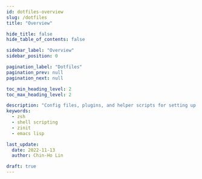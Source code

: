 ```yaml
---
id: dotfiles-overview
slug: /dotfiles
title: "Overview"

hide_title: false
hide_table_of_contents: false

sidebar_label: "Overview"
sidebar_position: 0

pagination_label: "Dotfiles"
pagination_prev: null
pagination_next: null

toc_min_heading_level: 2
toc_max_heading_level: 2

description: "Config files, plugins, and helper scripts for setting up macOS and Ubuntu."
keywords:
  - zsh
  - shell scripting
  - zinit
  - emacs lisp

last_update:
  date: 2022-11-13
  author: Chin-Ho Lin

draft: true
---
```

